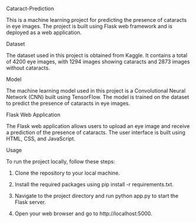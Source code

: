 Cataract-Prediction

This is a machine learning project for predicting the presence of cataracts in eye images. The project is built using Flask web framework and is deployed as a web application.

Dataset

The dataset used in this project is obtained from Kaggle. It contains a total of 4200 eye images, with 1294 images showing cataracts and 2873 images without cataracts.

Model

The machine learning model used in this project is a Convolutional Neural Network (CNN) built using TensorFlow. The model is trained on the dataset to predict the presence of cataracts in eye images.

Flask Web Application

The Flask web application allows users to upload an eye image and receive a prediction of the presence of cataracts. The user interface is built using HTML, CSS, and JavaScript.

Usage

To run the project locally, follow these steps:

1. Clone the repository to your local machine.

2. Install the required packages using pip install -r requirements.txt.
   
4. Navigate to the project directory and run python app.py to start the Flask server.

5. Open your web browser and go to http://localhost:5000.
